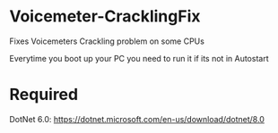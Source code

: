 # Voicemeter-CracklingFix
Fixes Voicemeters Crackling problem on some CPUs

Everytime you boot up your PC you need to run it if its not in Autostart

# Required
DotNet 6.0: https://dotnet.microsoft.com/en-us/download/dotnet/8.0

